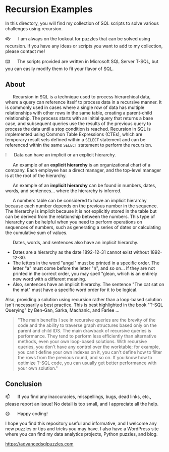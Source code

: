 # Recursion Examples

In this directory, you will find my collection of SQL scripts to solve various challenges using recursion.    

👓&nbsp;&nbsp;&nbsp;&nbsp;&nbsp;&nbsp;I am always on the lookout for puzzles that can be solved using recursion.  If you have any ideas or scripts you want to add to my collection, please contact me!

:keyboard:&nbsp;&nbsp;&nbsp;&nbsp;&nbsp;&nbsp;The scripts provided are written in Microsoft SQL Server T-SQL, but you can easily modify them to fit your flavor of SQL.


## About

&nbsp;&nbsp;&nbsp;&nbsp;&nbsp;&nbsp;Recursion in SQL is a technique used to process hierarchical data, where a query can reference itself to process data in a recursive manner. It is commonly used in cases where a single row of data has multiple relationships with other rows in the same table, creating a parent-child relationship. The process starts with an initial query that returns a base case, and subsequent queries use the results of the previous query to process the data until a stop condition is reached. Recursion in SQL is implemented using Common Table Expressions (CTEs), which are temporary result sets defined within a `SELECT` statement and can be referenced within the same `SELECT` statement to perform the recursion.

❕&nbsp;&nbsp;&nbsp;&nbsp;&nbsp;&nbsp;Data can have an implicit or an explicit hierarchy.  

&nbsp;&nbsp;&nbsp;&nbsp;&nbsp;&nbsp;An example of an **explicit hierarchy** is an organizational chart of a company. Each employee has a direct manager, and the top-level manager is at the root of the hierarchy.


&nbsp;&nbsp;&nbsp;&nbsp;&nbsp;&nbsp;An example of an **implicit hierarchy** can be found in numbers, dates, words, and sentences... where the hierarchy is inferred.

&nbsp;&nbsp;&nbsp;&nbsp;&nbsp;&nbsp;A numbers table can be considered to have an implicit hierarchy because each number depends on the previous number in the sequence. The hierarchy is implicit because it is not explicitly stored in the table but can be derived from the relationship between the numbers. This type of hierarchy can be helpful when you need to perform operations on sequences of numbers, such as generating a series of dates or calculating the cumulative sum of values.

&nbsp;&nbsp;&nbsp;&nbsp;&nbsp;&nbsp;Dates, words, and sentences also have an implicit hierarchy.

*  Dates are a hierarchy as the date 1892-12-31 cannot exist without 1892-12-30.
*  The letters in the word "angel" must be printed in a specific order.  The letter "a" must come before the letter "n", and so on...  If they are not printed in the correct order, you may spell "glean, which is an entirely new word with a different meaning.
*  Also, sentences have an implicit hierarchy.  The sentence "The cat sat on the mat" must have a specific word order for it to be logical. 

Also, providing a solution using recursion rather than a loop-based solution isn't necessarily a best practice.  This is best highlighted in the book "T-SQL Querying" by Ben-Gan, Sarka, Machanic, and Farlee ...

> "The main benefits I see in recursive queries are the brevity of the code and the ability to traverse graph structures based only on the parent and child IDS.  The main drawback of recursive queries is performance.   They tend to perform less efficiently than alternative methods, even your own loop-based solutions.   With recursive queries, you don't have any control over the worktable; for example, you can't define your own indexes on it, you can't define how to filter the rows from the previous round, and so on.  If you know how to optimize T-SQL code, you can usually get better performance with your own solution." 

## Conclusion

:mailbox:&nbsp;&nbsp;&nbsp;&nbsp;&nbsp;&nbsp;If you find any inaccuracies, misspellings, bugs, dead links, etc., please report an issue!  No detail is too small, and I appreciate all the help.

:smile:&nbsp;&nbsp;&nbsp;&nbsp;&nbsp;&nbsp;Happy coding!

I hope you find this repository useful and informative, and I welcome any new puzzles or tips and tricks you may have. I also have a WordPress site where you can find my data analytics projects, Python puzzles, and blog.

https://advancedsqlpuzzles.com
